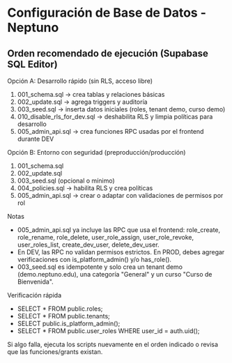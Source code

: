 # Configuración de Base de Datos - Neptuno

## Orden recomendado de ejecución (Supabase SQL Editor)

Opción A: Desarrollo rápido (sin RLS, acceso libre)

1. 001_schema.sql  → crea tablas y relaciones básicas
2. 002_update.sql  → agrega triggers y auditoría
3. 003_seed.sql    → inserta datos iniciales (roles, tenant demo, curso demo)
4. 010_disable_rls_for_dev.sql → deshabilita RLS y limpia políticas para desarrollo
5. 005_admin_api.sql → crea funciones RPC usadas por el frontend durante DEV

Opción B: Entorno con seguridad (preproducción/producción)

1. 001_schema.sql
2. 002_update.sql
3. 003_seed.sql (opcional o mínimo)
4. 004_policies.sql → habilita RLS y crea políticas
5. 005_admin_api.sql → crear o adaptar con validaciones de permisos por rol

Notas

- 005_admin_api.sql ya incluye las RPC que usa el frontend: role_create, role_rename, role_delete, user_role_assign, user_role_revoke, user_roles_list, create_dev_user, delete_dev_user.
- En DEV, las RPC no validan permisos estrictos. En PROD, debes agregar verificaciones con is_platform_admin() y/o has_role().
- 003_seed.sql es idempotente y solo crea un tenant demo (demo.neptuno.edu), una categoría "General" y un curso "Curso de Bienvenida".

Verificación rápida

- SELECT * FROM public.roles;
- SELECT * FROM public.tenants;
- SELECT public.is_platform_admin();
- SELECT * FROM public.user_roles WHERE user_id = auth.uid();

Si algo falla, ejecuta los scripts nuevamente en el orden indicado o revisa que las funciones/grants existan.